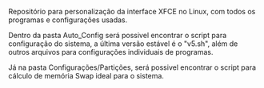 Repositório para personalização da interface XFCE no Linux, com todos os programas e configurações usadas. 

Dentro da pasta Auto_Config será possivel encontrar o script para configuração do sistema, a última versão estável é o "v5.sh", além de outros arquivos para configurações individuais de programas. 

Já na pasta Configurações/Partições, será possivel encontrar o script para cálculo de memória Swap ideal para o sistema.
